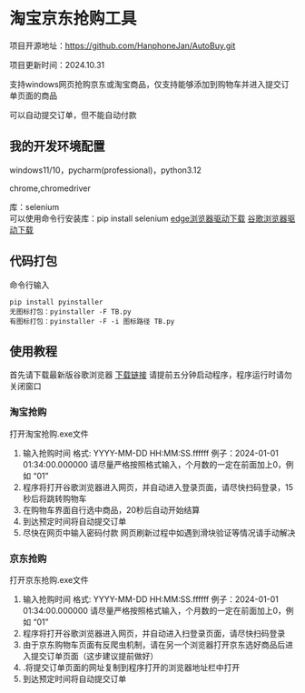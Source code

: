 # 淘宝京东抢购工具

项目开源地址：https://github.com/HanphoneJan/AutoBuy.git

项目更新时间：2024.10.31

支持windows网页抢购京东或淘宝商品，仅支持能够添加到购物车并进入提交订单页面的商品

可以自动提交订单，但不能自动付款

## 我的开发环境配置

windows11/10，pycharm(professional)，python3.12

chrome,chromedriver 

库：selenium  
可以使用命令行安装库：pip install selenium
[edge浏览器驱动下载](https://developer.microsoft.com/en-us/microsoft-edge/tools/webdriver/?form=MA13LH)
[谷歌浏览器驱动下载](https://googlechromelabs.github.io/chrome-for-testing/#canary)

## 代码打包

命令行输入

```
pip install pyinstaller
无图标打包：pyinstaller -F TB.py  
有图标打包：pyinstaller -F -i 图标路径 TB.py
```

## 使用教程
首先请下载最新版谷歌浏览器  [下载链接](https://zh-googe.com/)
请提前五分钟启动程序，程序运行时请勿关闭窗口

### 淘宝抢购
打开淘宝抢购.exe文件
1. 输入抢购时间
   格式: YYYY-MM-DD HH:MM:SS.ffffff
   例子：2024-01-01 01:34:00.000000
   请尽量严格按照格式输入，个月数的一定在前面加上0，例如 “01”
2. 程序将打开谷歌浏览器进入网页，并自动进入登录页面，请尽快扫码登录，15秒后将跳转购物车
3. 在购物车界面自行选中商品，20秒后自动开始结算
4. 到达预定时间将自动提交订单
5. 尽快在网页中输入密码付款
网页刷新过程中如遇到滑块验证等情况请手动解决
### 京东抢购
打开京东抢购.exe文件

1. 输入抢购时间
   格式: YYYY-MM-DD HH:MM:SS.ffffff
   例子：2024-01-01 01:34:00.000000
   请尽量严格按照格式输入，个月数的一定在前面加上0，例如 “01”
2. 程序将打开谷歌浏览器进入网页，并自动进入扫登录页面，请尽快扫码登录
3. 由于京东购物车页面有反爬虫机制，请在另一个浏览器打开京东选好商品后进入提交订单页面（这步建议提前做好）
4. .将提交订单页面的网址复制到程序打开的浏览器地址栏中打开
5. 到达预定时间将自动提交订单